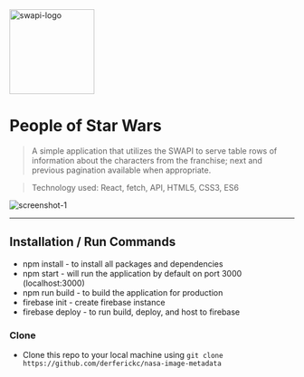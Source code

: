 <a href="https://nasa-image-metadata.web.app/">
	<img src="https://firebasestorage.googleapis.com/v0/b/swapi-3ad1b.appspot.com/o/download.jpeg?alt=media&token=22594791-0cd0-4bea-b7e5-ec62ada46eaf" title="swapi-logo" alt="swapi-logo" width="150">
</a>

# People of Star Wars

> A simple application that utilizes the SWAPI to serve table rows of information about the characters from the franchise; next and previous pagination available when appropriate.

> Technology used: React, fetch, API, HTML5, CSS3, ES6

<img src="https://firebasestorage.googleapis.com/v0/b/swapi-3ad1b.appspot.com/o/Screen%20Shot%202020-02-27%20at%201.36.56%20PM.png?alt=media&token=494386fe-0178-427d-8792-481503d03f94" title="screenshot-1" alt="screenshot-1">

---

## Installation / Run Commands

- npm install - to install all packages and dependencies
- npm start - will run the application by default on port 3000 (localhost:3000)
- npm run build - to build the application for production
- firebase init - create firebase instance
- firebase deploy - to run build, deploy, and host to firebase

### Clone

- Clone this repo to your local machine using `git clone https://github.com/derferickc/nasa-image-metadata`